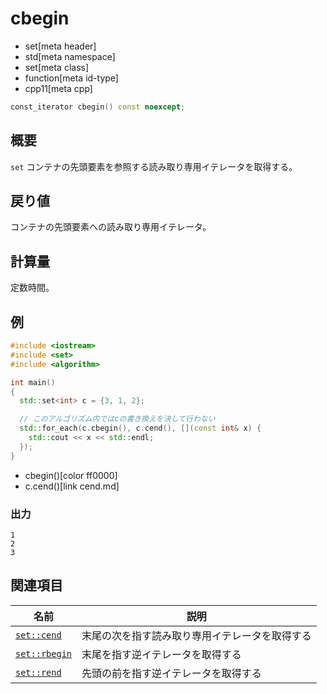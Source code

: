 # cbegin
* set[meta header]
* std[meta namespace]
* set[meta class]
* function[meta id-type]
* cpp11[meta cpp]

```cpp
const_iterator cbegin() const noexcept;
```


## 概要
`set` コンテナの先頭要素を参照する読み取り専用イテレータを取得する。


## 戻り値
コンテナの先頭要素への読み取り専用イテレータ。


## 計算量
定数時間。


## 例
```cpp example
#include <iostream>
#include <set>
#include <algorithm>

int main()
{
  std::set<int> c = {3, 1, 2};

  // このアルゴリズム内ではcの書き換えを決して行わない
  std::for_each(c.cbegin(), c.cend(), [](const int& x) {
    std::cout << x << std::endl;
  });
}
```
* cbegin()[color ff0000]
* c.cend()[link cend.md]

### 出力
```
1
2
3
```

## 関連項目

| 名前                       | 説明                             |
|----------------------------|----------------------------------|
| [`set::cend`](cend.md)     | 末尾の次を指す読み取り専用イテレータを取得する |
| [`set::rbegin`](rbegin.md) | 末尾を指す逆イテレータを取得する |
| [`set::rend`](rend.md)     | 先頭の前を指す逆イテレータを取得する |
